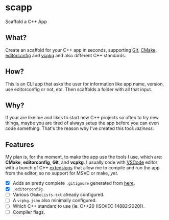 # scapp
Scaffold a C++ App
## What?
Create an scaffold for your C++ app in seconds, supporting [Git](https://git-scm.com/), [CMake](https://cmake.org/), [editorconfig](https://editorconfig.org/) and [vcpkg](https://vcpkg.io/en/index.html) and also different C++ standards.
## How?
This is an CLI app that asks the user for information like app name, version, use editorconfig or not, etc. Then scaffolds a folder with all that input.
## Why?
If your are like me and likes to start new C++ projects so often to try new things, maybe you are tired of always setup the app before you can even code something. 
That's the reason why I've created this tool: *laziness*.

## Features
My plan is, for the moment, to make the app use the tools I use, which are: **CMake**, **editorconfig**, **Git**, and **vcpkg**.
I usually code with [VSCode](https://code.visualstudio.com/) editor with a bunch of C++ [extensions](https://marketplace.visualstudio.com/items?itemName=ms-vscode.cpptools-extension-pack) that allow me to compile and run the app from the editor, so no support for MSVC or make, *yet*.
 - [x] Adds an pretty complete `.gitignore` generated from [here](https://www.toptal.com/developers/gitignore).
 - [x] `.editorconfig`.
 - [ ] Various `CMakeLists.txt` already configured.
 - [ ] A `vcpkg.json` also minimally configured.
 - [ ] Which C++ standard to use (ie: C++20 (ISO/IEC 14882:2020)).
 - [ ] Compiler flags.

